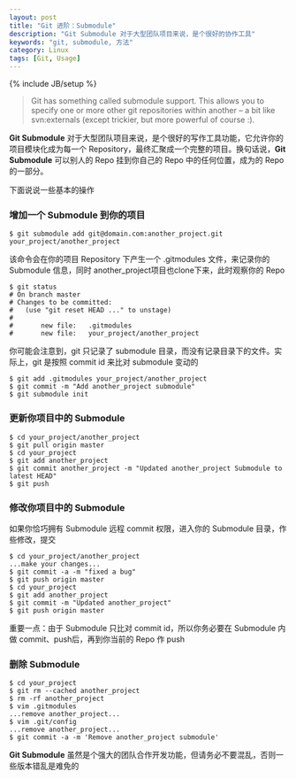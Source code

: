 ```yaml
---
layout: post
title: "Git 进阶：Submodule"
description: "Git Submodule 对于大型团队项目来说，是个很好的协作工具"
keywords: "git, submodule, 方法"
category: Linux
tags: [Git, Usage]
---
```

{% include JB/setup %}

>Git has something called submodule support. This allows you to specify one or more other git repositories within another – a bit like svn:externals (except trickier, but more powerful of course :).

**Git Submodule** 对于大型团队项目来说，是个很好的写作工具功能，它允许你的项目模块化成为每一个 Repository，最终汇聚成一个完整的项目。换句话说，**Git Submodule** 可以别人的 Repo 挂到你自己的 Repo 中的任何位置，成为的 Repo 的一部分。

下面说说一些基本的操作

### 增加一个 Submodule 到你的项目

```
$ git submodule add git@domain.com:another_project.git your_project/another_project
```

<!-- more -->
该命令会在你的项目 Repository 下产生一个 .gitmodules 文件，来记录你的 Submodule 信息，同时 another_project项目也clone下来，此时观察你的 Repo

```
$ git status
# On branch master
# Changes to be committed:
#   (use "git reset HEAD ..." to unstage)
#
#       new file:   .gitmodules
#       new file:   your_project/another_project
```

你可能会注意到，git 只记录了 submodule 目录，而没有记录目录下的文件。实际上，git 是按照 commit id 来比对 submodule 变动的

```
$ git add .gitmodules your_project/another_project
$ git commit -m "Add another_project submodule"
$ git submodule init
```

### 更新你项目中的 Submodule

```
$ cd your_project/another_project
$ git pull origin master
$ cd your_project
$ git add another_project
$ git commit another_project -m "Updated another_project Submodule to latest HEAD"
$ git push
```

### 修改你项目中的 Submodule

如果你恰巧拥有 Submodule 远程 commit 权限，进入你的 Submodule 目录，作些修改，提交

```
$ cd your_project/another_project
...make your changes...
$ git commit -a -m "fixed a bug"
$ git push origin master
$ cd your_project
$ git add another_project
$ git commit -m "Updated another_project"
$ git push origin master
```

重要一点：由于 Submodule 只比对 commit id，所以你务必要在 Submodule 内做 commit、push后，再到你当前的 Repo 作 push

### 删除 Submodule

```
$ cd your_project
$ git rm --cached another_project
$ rm -rf another_project
$ vim .gitmodules
...remove another_project...
$ vim .git/config
...remove another_project...
$ git commit -a -m 'Remove another_project submodule'
```

**Git Submodule** 虽然是个强大的团队合作开发功能，但请务必不要混乱，否则一些版本错乱是难免的

